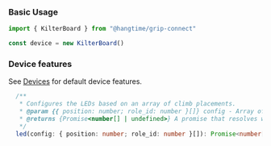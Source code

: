 ### Basic Usage

```ts
import { KilterBoard } from "@hangtime/grip-connect"

const device = new KilterBoard()
```

### Device features

See [Devices](/devices/) for default device features.

```ts
  /**
   * Configures the LEDs based on an array of climb placements.
   * @param {{ position: number; role_id: number }[]} config - Array of climb placements for the LEDs.
   * @returns {Promise<number[] | undefined>} A promise that resolves with the payload array for the Kilter Board if LED settings were applied, or `undefined` if no action was taken or for the Motherboard.
   */
  led(config: { position: number; role_id: number }[]): Promise<number[] | undefined>
```
